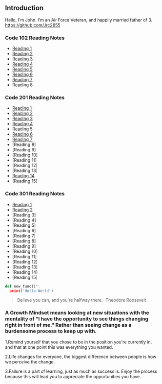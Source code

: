 ## Introduction
Hello, I'm John. I'm an Air Force Veteran, and happily married father of 3. https://github.com/Jrc2855

### Code 102 Reading Notes

- [Reading 1](https://github.com/Jrc2855/reading-notes/blob/main/102/markdown.md)
- [Reading 2](https://github.com/Jrc2855/reading-notes/blob/main/102/text-editor.md)
- [Reading 3](https://github.com/Jrc2855/reading-notes/blob/main/102/gitreading.md)
- [Reading 4](https://github.com/Jrc2855/reading-notes/blob/main/102/HTML.md)
- [Reading 5](https://github.com/Jrc2855/reading-notes/blob/main/102/CSS.md)
- [Reading 6](https://github.com/Jrc2855/reading-notes/blob/main/102/JS-reading.md)
- [Reading 7](https://github.com/Jrc2855/reading-notes/blob/main/102/reading7.md)
- Reading 8

### Code 201 Reading Notes

- [Reading 1](https://github.com/Jrc2855/reading-notes/blob/main/201/201-reading1.md)
- [Reading 2](https://github.com/Jrc2855/reading-notes/blob/main/201/201-reading2.md)
- [Reading 3](https://github.com/Jrc2855/reading-notes/blob/main/201/201-reading3.md)
- [Reading 4](https://github.com/Jrc2855/reading-notes/blob/main/201/201-reading4.md)
- [Reading 5](https://github.com/Jrc2855/reading-notes/blob/main/201/201-reading5.md)
- [Reading 6](https://github.com/Jrc2855/reading-notes/blob/main/201/201-reading6.md)
- [Reading 7](https://github.com/Jrc2855/reading-notes/blob/main/201/201-reading7.md)
- [Reading 8]
- [Reading 9]
- [Reading 10]
- [Reading 11]
- [Reading 12]
- [Reading 13]
- [Reading 14](https://github.com/Jrc2855/reading-notes/blob/main/201/201-reading14.md)
- [Reading 15]

### Code 301 Reading Notes

- [Reading 1](https://github.com/Jrc2855/reading-notes/blob/main/301/Reading-01.md)
- [Reading 2](https://github.com/Jrc2855/reading-notes/blob/main/301/Reading-02.md)
- [Reading 3]
- [Reading 4]
- [Reading 5]
- [Reading 6]
- [Reading 7]
- [Reading 8]
- [Reading 9]
- [Reading 10]
- [Reading 11]
- [Reading 12]
- [Reading 13]
- [Reading 14]
- [Reading 15]

```python
def new_func()":
  print('Hello World')
```
> Believe you can, and you're halfway there. -Theodore Roosevelt 

### A Growth Mindset means looking at new situations with the mentality of "I have the opportunity to see things changing right in front of me." Rather than seeing change as a burdensome process to keep up with. 

1.Remind yourself that you chose to be in the position you're currently in, and that at one point this was everything you wanted. <br>

2.Life changes for everyone, the biggest difference between people is how we perceive the change. <br>

3.Failure is a part of learning, just as much as success is. Enjoy the process because this will lead you to appreciate the opportunities you have. <br>





